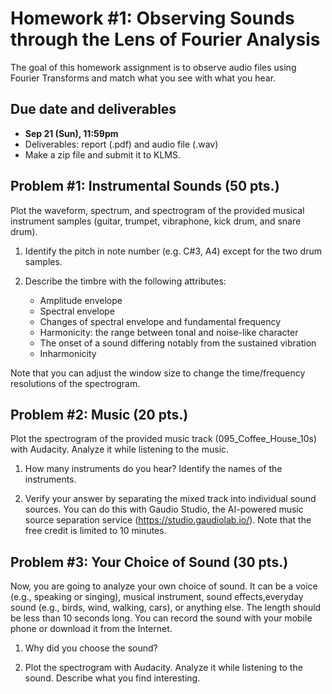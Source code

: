# Homework #1: Observing Sounds through the Lens of Fourier Analysis
The goal of this homework assignment is to observe audio files using Fourier Transforms and match what you see with what you hear. 

## Due date and deliverables
- **Sep 21 (Sun), 11:59pm**
- Deliverables: report (.pdf) and audio file (.wav) 
- Make a zip file and submit it to KLMS.


## Problem #1: Instrumental Sounds (50 pts.)
Plot the waveform, spectrum, and spectrogram of the provided musical instrument samples (guitar, trumpet, vibraphone, kick drum, and snare drum). 

1. Identify the pitch in note number (e.g. C#3, A4) except for the two drum samples. 

2. Describe the timbre with the following attributes:
    - Amplitude envelope  
    - Spectral envelope 
    - Changes of spectral envelope and fundamental frequency
    - Harmonicity: the range between tonal and noise-like character 
    - The onset of a sound differing notably from the sustained vibration
    - Inharmonicity

Note that you can adjust the window size to change the time/frequency resolutions of the spectrogram.

## Problem #2: Music (20 pts.)
Plot the spectrogram of the provided music track (095_Coffee_House_10s) with Audacity. Analyze it while listening to the music. 

1. How many instruments do you hear? Identify the names of the instruments.

2. Verify your answer by separating the mixed track into individual sound sources. You can do this with Gaudio Studio, the AI-powered music source separation service (https://studio.gaudiolab.io/). Note that the free credit is limited to 10 minutes. 


## Problem #3: Your Choice of Sound (30 pts.)
Now, you are going to analyze your own choice of sound. It can be a voice (e.g., speaking or singing), musical instrument, sound effects,everyday sound (e.g., birds, wind, walking, cars), or anything else. The length should be less than 10 seconds long. You can record the sound with your mobile phone or download it from the Internet.

1. Why did you choose the sound?

2. Plot the spectrogram with Audacity. Analyze it while listening to the sound. Describe what you find interesting.

